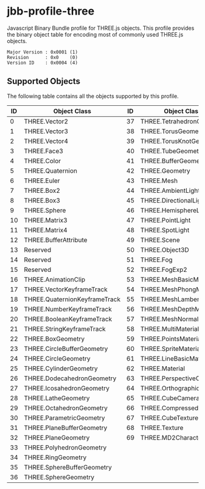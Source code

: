 # jbb-profile-three

Javascript Binary Bundle profile for THREE.js objects. This profile provides 
the binary object table for encoding most of commonly used THREE.js objects.

```
Major Version : 0x0001 (1)
Revision      : 0x0    (0)
Version ID    : 0x0004 (4)
```

## Supported Objects

The following table contains all the objects supported by this profile.

| ID | Object Class                    | ID | Object Class              |
|----|---------------------------------|----|---------------------------|
| 0  | THREE.Vector2                   | 37 | THREE.TetrahedronGeometry |
| 1  | THREE.Vector3                   | 38 | THREE.TorusGeometry       |
| 2  | THREE.Vector4                   | 39 | THREE.TorusKnotGeometry   |
| 3  | THREE.Face3                     | 40 | THREE.TubeGeometry        |
| 4  | THREE.Color                     | 41 | THREE.BufferGeometry      |
| 5  | THREE.Quaternion                | 42 | THREE.Geometry            |
| 6  | THREE.Euler                     | 43 | THREE.Mesh                |
| 7  | THREE.Box2                      | 44 | THREE.AmbientLight        |
| 8  | THREE.Box3                      | 45 | THREE.DirectionalLight    |
| 9  | THREE.Sphere                    | 46 | THREE.HemisphereLight     |
| 10 | THREE.Matrix3                   | 47 | THREE.PointLight          |
| 11 | THREE.Matrix4                   | 48 | THREE.SpotLight           |
| 12 | THREE.BufferAttribute           | 49 | THREE.Scene               |
| 13 | Reserved                        | 50 | THREE.Object3D            |
| 14 | Reserved                        | 51 | THREE.Fog                 |
| 15 | Reserved                        | 52 | THREE.FogExp2             |
| 16 | THREE.AnimationClip             | 53 | THREE.MeshBasicMaterial   |
| 17 | THREE.VectorKeyframeTrack       | 54 | THREE.MeshPhongMaterial   |
| 18 | THREE.QuaternionKeyframeTrack   | 55 | THREE.MeshLambertMaterial |
| 19 | THREE.NumberKeyframeTrack       | 56 | THREE.MeshDepthMaterial   |
| 20 | THREE.BooleanKeyframeTrack      | 57 | THREE.MeshNormalMaterial  |
| 21 | THREE.StringKeyframeTrack       | 58 | THREE.MultiMaterial       |
| 22 | THREE.BoxGeometry               | 59 | THREE.PointsMaterial      |
| 23 | THREE.CircleBufferGeometry      | 60 | THREE.SpriteMaterial      |
| 24 | THREE.CircleGeometry            | 61 | THREE.LineBasicMaterial   |
| 25 | THREE.CylinderGeometry          | 62 | THREE.Material            |
| 26 | THREE.DodecahedronGeometry      | 63 | THREE.PerspectiveCamera   |
| 27 | THREE.IcosahedronGeometry       | 64 | THREE.OrthographicCamera  |
| 28 | THREE.LatheGeometry             | 65 | THREE.CubeCamera          |
| 29 | THREE.OctahedronGeometry        | 66 | THREE.CompressedTexture   |
| 30 | THREE.ParametricGeometry        | 67 | THREE.CubeTexture         |
| 31 | THREE.PlaneBufferGeometry       | 68 | THREE.Texture             |
| 32 | THREE.PlaneGeometry             | 69 | THREE.MD2Character        |
| 33 | THREE.PolyhedronGeometry        |    |                           |
| 34 | THREE.RingGeometry              |    |                           |
| 35 | THREE.SphereBufferGeometry      |    |                           |
| 36 | THREE.SphereGeometry            |    |                           |